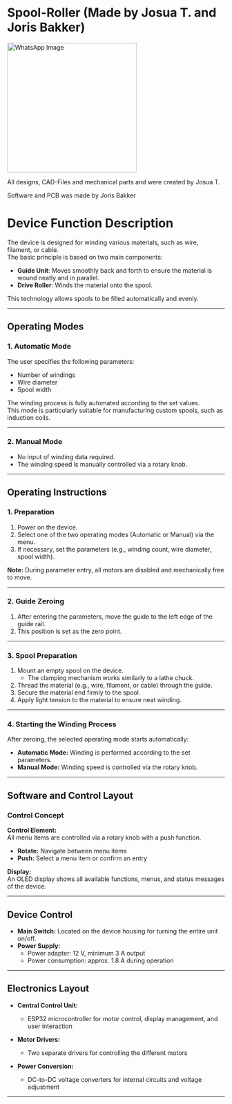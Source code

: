 # Spool-Roller (Made by Josua T. and Joris Bakker)

<img src="https://github.com/user-attachments/assets/d2e98978-cee0-49f3-8675-edde1e05f2f9" alt="WhatsApp Image" width="300">


All designs, CAD-Files and mechanical parts and were created by Josua T.

Software and PCB was made by Joris Bakker

# Device Function Description

The device is designed for winding various materials, such as wire, filament, or cable.  
The basic principle is based on two main components:

- **Guide Unit**: Moves smoothly back and forth to ensure the material is wound neatly and in parallel.  
- **Drive Roller**: Winds the material onto the spool.

This technology allows spools to be filled automatically and evenly.

---

## Operating Modes

### 1. Automatic Mode

The user specifies the following parameters:

- Number of windings  
- Wire diameter  
- Spool width  

The winding process is fully automated according to the set values.  
This mode is particularly suitable for manufacturing custom spools, such as induction coils.

---

### 2. Manual Mode

- No input of winding data required.  
- The winding speed is manually controlled via a rotary knob.

---

## Operating Instructions

### 1. Preparation

1. Power on the device.  
2. Select one of the two operating modes (Automatic or Manual) via the menu.  
3. If necessary, set the parameters (e.g., winding count, wire diameter, spool width).  

**Note:** During parameter entry, all motors are disabled and mechanically free to move.

---

### 2. Guide Zeroing

1. After entering the parameters, move the guide to the left edge of the guide rail.  
2. This position is set as the zero point.

---

### 3. Spool Preparation

1. Mount an empty spool on the device.  
   - The clamping mechanism works similarly to a lathe chuck.  
2. Thread the material (e.g., wire, filament, or cable) through the guide.  
3. Secure the material end firmly to the spool.  
4. Apply light tension to the material to ensure neat winding.

---

### 4. Starting the Winding Process

After zeroing, the selected operating mode starts automatically:

- **Automatic Mode:** Winding is performed according to the set parameters.  
- **Manual Mode:** Winding speed is controlled via the rotary knob.

---

## Software and Control Layout

### Control Concept

**Control Element:**  
All menu items are controlled via a rotary knob with a push function.

- **Rotate:** Navigate between menu items  
- **Push:** Select a menu item or confirm an entry  

**Display:**  
An OLED display shows all available functions, menus, and status messages of the device.

---

## Device Control

- **Main Switch:** Located on the device housing for turning the entire unit on/off.  
- **Power Supply:**  
  - Power adapter: 12 V, minimum 3 A output  
  - Power consumption: approx. 1.8 A during operation  

---

## Electronics Layout

- **Central Control Unit:**  
  - ESP32 microcontroller for motor control, display management, and user interaction  

- **Motor Drivers:**  
  - Two separate drivers for controlling the different motors  

- **Power Conversion:**  
  - DC-to-DC voltage converters for internal circuits and voltage adjustment  

---

